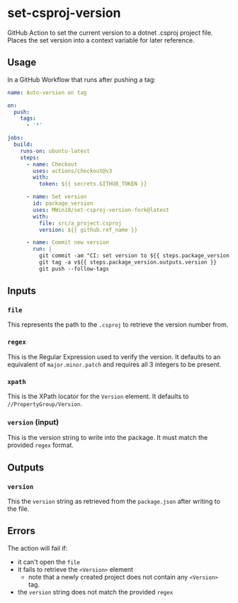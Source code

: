 # set-csproj-version

GitHub Action to set the current version to a dotnet .csproj project file.
Places the set version into a context variable for later reference.

## Usage

In a GitHub Workflow that runs after pushing a tag:

```yaml
name: Auto-version on tag

on:
  push:
    tags:
      - '*'

jobs:
  build:
    runs-on: ubuntu-latest
    steps:
      - name: Checkout
        uses: actions/checkout@v3
        with:
          token: ${{ secrets.GITHUB_TOKEN }}

      - name: Set version
        id: package_version
        uses: MWin10/set-csproj-version-fork@latest
        with:
          file: src/a_project.csproj
          version: ${{ github.ref_name }}

      - name: Commit new version
        run: |
          git commit -am "CI: set version to ${{ steps.package_version.outputs.version }}"
          git tag -a v${{ steps.package_version.outputs.version }}
          git push --follow-tags
```

## Inputs

### `file`

This represents the path to the `.csproj` to retrieve the version number from.

### `regex`

This is the Regular Expression used to verify the version.
It defaults to an equivalent of `major.minor.patch` and requires all 3 integers to be present.

### `xpath`

This is the XPath locator for the `Version` element.
It defaults to `//PropertyGroup/Version`.

### `version` (input)

This is the version string to write into the package.
It must match the provided `regex` format.

## Outputs

### `version`

This the `version` string as retrieved from the `package.json` after writing to the file.

## Errors

The action will fail if:

* it can't open the `file`
* it fails to retrieve the `<Version>` element
  * note that a newly created project does not contain any `<Version>` tag.
* the `version` string does not match the provided `regex`
